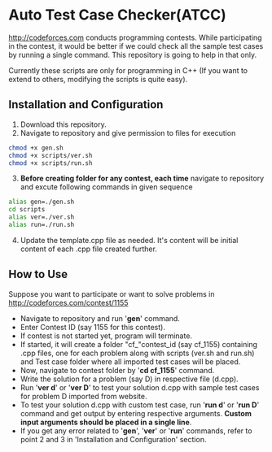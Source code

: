 Auto Test Case Checker(ATCC)
=====================
http://codeforces.com conducts programming contests. While participating in the contest, it would be better if we could check all the sample test cases by running a single command. This repository is going to help in that only.

Currently these scripts are only for programming in C++ (If you want to extend to others, modifying the scripts is quite easy).

Installation and Configuration
------------------------------
1. Download this repository.
2. Navigate to repository and give permission to files for execution
```bash
chmod +x gen.sh
chmod +x scripts/ver.sh
chmod +x scripts/run.sh
```
3. __Before creating folder for any contest, each time__ navigate to repository and excute following commands in given sequence
```bash
alias gen=./gen.sh
cd scripts
alias ver=./ver.sh
alias run=./run.sh
```
4. Update the template.cpp file as needed. It's content will be initial content of each .cpp file created further.

How to Use
----------
Suppose you want to participate or want to solve problems in http://codeforces.com/contest/1155

* Navigate to repository and run '__gen__' command.
* Enter Contest ID (say 1155 for this contest).
* If contest is not started yet, program will terminate.
* If started, it will create a folder "cf_"contest_id (say cf_1155) containing .cpp files, one for each problem along with scripts (ver.sh and run.sh) and Test case folder where all imported test cases will be placed.
* Now, navigate to contest folder by '__cd cf_1155__' command.
* Write the solution for a problem (say D) in respective file (d.cpp).
* Run '__ver d__' or '__ver D__' to test your solution d.cpp with sample test cases for problem D imported from website.
* To test your solution d.cpp with custom test case, run '__run d__' or '__run D__' command and get output by entering respective arguments. __Custom input arguments should be placed in a single line__.
* If you get any error related to '__gen__', '__ver__' or '__run__' commands, refer to point 2 and 3 in 'Installation and Configuration' section.
